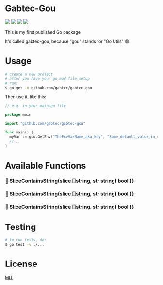 # Gabtec-Gou

![](https://img.shields.io/github/license/gabtec/gabtec-gou) ![](https://img.shields.io/github/v/release/gabtec/gabtec-gou) ![](https://img.shields.io/github/go-mod/go-version/gabtec/gabtec-gou) ![](https://img.shields.io/github/actions/workflow/status/gabtec/gabtec-gou/tests.yaml)

This is my first published Go package.

It's called gabtec-gou, because "gou" stands for "Go Utils" :smile:

# Usage

```sh
# create a new project
# after you have your go.mod file setup
# run:
$ go get -u github.com/gabtec/gabtec-gou
```

Then use it, like this:

```go
// e.g. in your main.go file

package main

import "github.com/gabtec/gabtec-gou"

func main() {
  myVar := gou.GetEnv("TheEnvVarName_aka_key", "Some_default_value_in_case_envVar_not_set_or_not_found")
  //...
}
```

# Available Functions

### :briefcase: SliceContainsString(slice []string, str string) bool {}

### :briefcase: SliceContainsString(slice []string, str string) bool {}

### :briefcase: SliceContainsString(slice []string, str string) bool {}

# Testing

```sh
# to run tests, do:
$ go test -v ./...
```

# License

[MIT](https://opensource.org/license/mit/)
